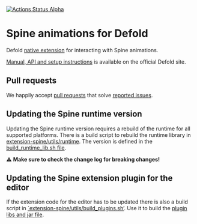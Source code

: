[![Actions Status Alpha](https://github.com/defold/extension-spine/actions/workflows/bob.yml/badge.svg)](https://github.com/defold/extension-spine/actions)

# Spine animations for Defold

Defold [native extension](https://www.defold.com/manuals/extensions/) for interacting with Spine animations.

[Manual, API and setup instructions](https://www.defold.com/extension-spine/) is available on the official Defold site.

## Pull requests
We happily accept [pull requests](https://github.com/defold/extension-spine/compare) that solve [reported issues](https://github.com/defold/extension-spine/issues).

## Updating the Spine runtime version
Updating the Spine runtime version requires a rebuild of the runtime for all supported platforms. There is a build script to rebuild the runtime library in [extension-spine/utils/runtime](https://github.com/defold/extension-spine/tree/main/utils/runtime). The version is defined in the [build_runtime_lib.sh file](https://github.com/defold/extension-spine/blob/main/utils/runtime/build_runtime_lib.sh#L5).

⚠️ __Make sure to check the change log for breaking changes!__

## Updating the Spine extension plugin for the editor
If the extension code for the editor has to be updated there is also a build script in [`extension-spine/utils/build_plugins.sh’](https://github.com/defold/extension-spine/tree/main/utils/build_plugins.sh). Use it to build the [plugin libs and jar file](https://github.com/defold/extension-spine/tree/main/defold-spine/plugins).
